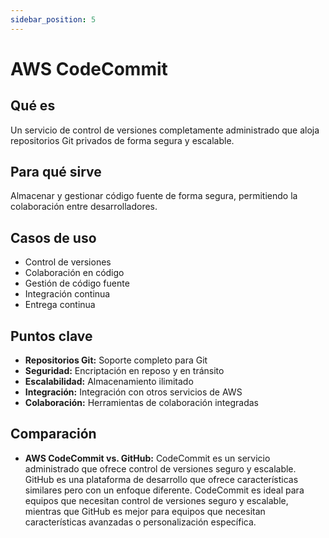 ```yaml
---
sidebar_position: 5
---
```


# AWS CodeCommit

## Qué es
Un servicio de control de versiones completamente administrado que aloja repositorios Git privados de forma segura y escalable.

## Para qué sirve
Almacenar y gestionar código fuente de forma segura, permitiendo la colaboración entre desarrolladores.

## Casos de uso
- Control de versiones
- Colaboración en código
- Gestión de código fuente
- Integración continua
- Entrega continua

## Puntos clave
- **Repositorios Git:** Soporte completo para Git
- **Seguridad:** Encriptación en reposo y en tránsito
- **Escalabilidad:** Almacenamiento ilimitado
- **Integración:** Integración con otros servicios de AWS
- **Colaboración:** Herramientas de colaboración integradas

## Comparación
- **AWS CodeCommit vs. GitHub:** CodeCommit es un servicio administrado que ofrece control de versiones seguro y escalable. GitHub es una plataforma de desarrollo que ofrece características similares pero con un enfoque diferente. CodeCommit es ideal para equipos que necesitan control de versiones seguro y escalable, mientras que GitHub es mejor para equipos que necesitan características avanzadas o personalización específica. 